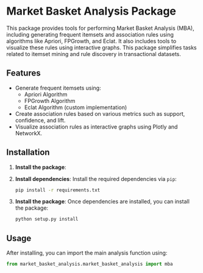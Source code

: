# Market Basket Analysis Package

This package provides tools for performing Market Basket Analysis (MBA), including generating frequent itemsets and association rules using algorithms like Apriori, FPGrowth, and Eclat. It also includes tools to visualize these rules using interactive graphs. This package simplifies tasks related to itemset mining and rule discovery in transactional datasets.

## Features

- Generate frequent itemsets using:
  - Apriori Algorithm
  - FPGrowth Algorithm
  - Eclat Algorithm (custom implementation)
- Create association rules based on various metrics such as support, confidence, and lift.
- Visualize association rules as interactive graphs using Plotly and NetworkX.

## Installation

1. **Install the package**:


2. **Install dependencies**:
    Install the required dependencies via `pip`:

    ```bash
    pip install -r requirements.txt
    ```

3. **Install the package**:
    Once dependencies are installed, you can install the package:

    ```bash
    python setup.py install
    ```

## Usage

After installing, you can import the main analysis function using:

```python
from market_basket_analysis.market_basket_analysis import mba
